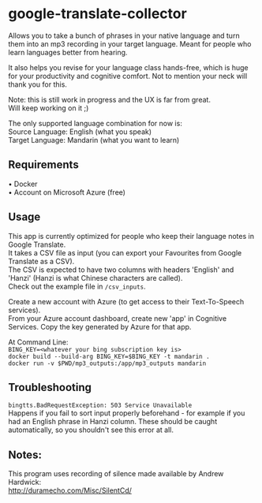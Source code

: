 # google-translate-collector

Allows you to take a bunch of phrases in your native language and turn them into an mp3 recording in your target language. Meant for people who learn languages better from hearing.

It also helps you revise for your language class hands-free, which is huge for your productivity and cognitive comfort. Not to mention your neck will thank you for this.

Note: this is still work in progress and the UX is far from great.  
Will keep working on it ;)

The only supported language combination for now is:  
Source Language: English (what you speak)  
Target Language: Mandarin (what you want to learn)

## Requirements

• Docker  
• Account on Microsoft Azure (free)

## Usage

This app is currently optimized for people who keep their language notes in Google Translate.  
It takes a CSV file as input (you can export your Favourites from Google Translate as a CSV).  
The CSV is expected to have two columns with headers 'English' and 'Hanzi' (Hanzi is what Chinese characters are called).  
Check out the example file in `/csv_inputs`.

Create a new account with Azure (to get access to their Text-To-Speech services).  
From your Azure account dashboard, create new 'app' in Cognitive Services.
Copy the key generated by Azure for that app.

At Command Line:  
`BING_KEY=<whatever your bing subscription key is>`  
`docker build --build-arg BING_KEY=$BING_KEY -t mandarin .`  
`docker run -v $PWD/mp3_outputs:/app/mp3_outputs mandarin`

## Troubleshooting

`bingtts.BadRequestException: 503 Service Unavailable`  
Happens if you fail to sort input properly beforehand - for example if you had an English phrase in Hanzi column. These should be caught automatically, so you shouldn't see this error at all.

## Notes:

This program uses recording of silence made available by Andrew Hardwick:  
http://duramecho.com/Misc/SilentCd/
